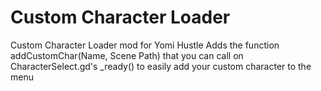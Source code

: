 # Custom Character Loader
Custom Character Loader mod for Yomi Hustle
Adds the function addCustomChar(Name, Scene Path) that you can call on CharacterSelect.gd's _ready() to easily add your custom character to the menu
